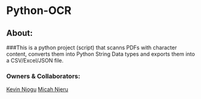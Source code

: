 # Python-OCR 

## About:
 
###This is a python project (script) that scanns PDFs with character content, converts them into Python String Data types and exports them into a CSV/Excel/JSON file.

### Owners & Collaborators: 
[Kevin Njogu](https://github.com/KevinNjogu/)
[Micah Njeru](https://github.com/MicahNjeru/)
    

